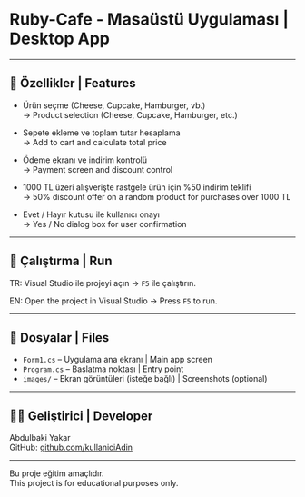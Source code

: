 # Ruby-Cafe - Masaüstü Uygulaması | Desktop App
---

## 🎯 Özellikler | Features

- Ürün seçme (Cheese, Cupcake, Hamburger, vb.)  
  → Product selection (Cheese, Cupcake, Hamburger, etc.)

- Sepete ekleme ve toplam tutar hesaplama  
  → Add to cart and calculate total price

- Ödeme ekranı ve indirim kontrolü  
  → Payment screen and discount control

- 1000 TL üzeri alışverişte rastgele ürün için %50 indirim teklifi  
  → 50% discount offer on a random product for purchases over 1000 TL

- Evet / Hayır kutusu ile kullanıcı onayı  
  → Yes / No dialog box for user confirmation

---

## 🚀 Çalıştırma | Run

TR:
Visual Studio ile projeyi açın → `F5` ile çalıştırın.

EN:
Open the project in Visual Studio → Press `F5` to run.

---

## 📁 Dosyalar | Files

- `Form1.cs` – Uygulama ana ekranı | Main app screen  
- `Program.cs` – Başlatma noktası | Entry point  
- `images/` – Ekran görüntüleri (isteğe bağlı) | Screenshots (optional)

---

## 👨‍💻 Geliştirici | Developer

Abdulbaki Yakar  
GitHub: [github.com/kullaniciAdin](https://github.com/llYakarll)

---

Bu proje eğitim amaçlıdır.  
This project is for educational purposes only.
